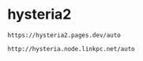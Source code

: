# hysteria2


```
https://hysteria2.pages.dev/auto
```
```
http://hysteria.node.linkpc.net/auto
```
